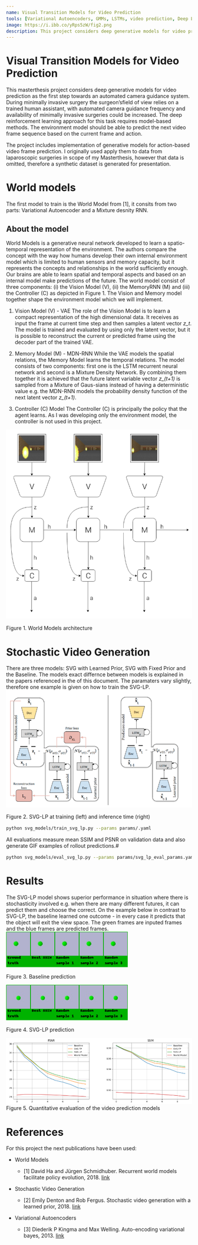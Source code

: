 ```yaml
---
name: Visual Transition Models for Video Prediction
tools: [Variational Autoencoders, GMMs, LSTMs, video prediction, Deep Learning]
image: https://i.ibb.co/yRps5zW/fig2.png
description: This project considers deep generative models for video prediction as the first step towards an automated camera guidance system in laparoscopic surgery.
---
```


# Visual Transition Models for Video Prediction

This masterthesis project considers deep generative models for video prediction as the first step towards an automated camera guidance system. During minimally invasive surgery the surgeon’sfield of view relies on a trained human assistant, with automated camera guidance frequency  and  availability  of  minimally  invasive  surgeries  could  be  increased.   The  deep reinforcement learning approach for this task requires model-based methods.   The environment model should be able to predict the next video frame sequence based on the current frame and action.  

The project includes implementation of generative models for action-based video frame prediction. I originally used apply them to data from laparoscopic surgeries in scope of my Masterthesis, however that data is omitted, therefore a synthetic dataset is generated for presentation. 

# World models

The first model to train is the World Model from [1], it consits from two parts: Variational Autoencoder and a Mixture desnity RNN. 
## About the model
World Models is a generative neural network developed to learn a spatio-temporal representation of the environment. The authors compare the concept with the way how humans develop  their  own  internal  environment  model  which  is  limited  to  human  sensors  and memory capacity, but it represents the concepts and relationships in the world sufficiently enough.  Our brains are able to learn spatial and temporal aspects and based on an internal model make predictions of the future. The world model consist of three components: (i) the Vision Model (V), (ii) the MemoryRNN (M) and (iii) the Controller (C) as depicted in Figure 1.  The Vision and Memory model together shape the environment model which we will implement.

1. Vision Model (V) - VAE
The role of the Vision Model is to learn a compact representation of the high dimensional data. It receives as input the frame at current time step and then samples a latent vector *z_t*. The model is trained and evaluated by using only the latent vector, but it is possible to reconstruct the current or predicted frame using the decoder part of the trained VAE.

2. Memory Model (M) - MDN-RNN
While the VAE models the spatial relations, the Memory Model learns the temporal relations.  The model consists of two components:  first one is the LSTM recurrent neural network and second is a Mixture Density Network. By combining them together it is achieved that the future latent variable vector *z_(t+1)* is sampled from a Mixture of Gaus-sians instead of having a deterministic value e.g.  the MDN-RNN models the probability density function of the next latent vector *z_(t+1)*.
3. Controller (C) Model 
The Controller (C) is principally the policy that the agent learns. As I was developing only the environment model, the controller is not used in this project.

![Figure 1.](imgs/fig1.png)

Figure 1. World Models architecture



# Stochastic Video Generation
There are three models: SVG with Learned Prior, SVG with Fixed Prior and the Baseline. The models exact differnce between models is explained in the papers referenced in the of this document. The paramaters vary slightly, therefore one example is given on how to train the SVG-LP.
![Figure 2.](imgs/fig2.png)

Figure 2.  SVG-LP at training (left) and inference time (right)


```bash
python svg_models/train_svg_lp.py --params params/.yaml 
```

All evaluations measure mean SSIM and PSNR on validation data and also generate GIF examples of rollout predictions.#

```bash
python svg_models/eval_svg_lp.py --params params/svg_lp_eval_params.yaml 
```

# Results
The SVG-LP model shows superior performance in situation where there is stochasticity involved e.g. when there are many different futures, it can predict them and choose the correct. On the example below in contrast to SVG-LP, the baseline learned one outcome - in every case it predicts that the object will exit the view space.  The green frames are inputed frames and the blue frames are predicted frames.  
![Figure 3. Baseline](imgs/gif1.gif)

Figure 3. Baseline prediction

![Figure 4. SVG-LP](imgs/gif2.gif)

Figure 4. SVG-LP prediction

![Figure 5.](imgs/fig3.png)
Figure 5. Quantitative evaluation of the video prediction models

# References

For this project the next publications have been used:

* World Models
    * [1] David Ha and Jürgen Schmidhuber. Recurrent world models facilitate
policy evolution, 2018. 
[link](http://papers.nips.cc/paper/7512-recurrent-world-models-facilitate-policy-evolution.pdf)  
    
* Stochastic Video Generation 
    * [2] Emily Denton and Rob Fergus. Stochastic video generation with a learned prior, 2018. 
[link](https://arxiv.org/pdf/1802.07687.pdf) 
    
* Variational Autoencoders
    * [3] Diederik P Kingma and Max Welling. Auto-encoding variational bayes, 2013. [link](https://arxiv.org/abs/1312.6114)
    
